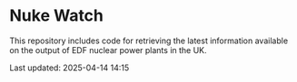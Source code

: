# Nuke Watch

This repository includes code for retrieving the latest information available on the output of EDF nuclear power plants in the UK.

Last updated: 2025-04-14 14:15